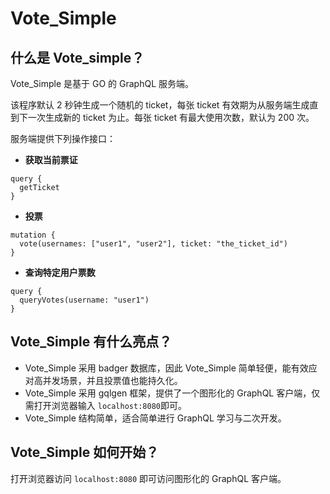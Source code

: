 # Vote_Simple

## 什么是 Vote_simple？

Vote_Simple 是基于 GO 的 GraphQL 服务端。

该程序默认 2 秒钟生成一个随机的 ticket，每张 ticket 有效期为从服务端生成直到下一次生成新的 ticket 为止。每张 ticket 有最大使用次数，默认为 200 次。

服务端提供下列操作接口：

- **获取当前票证**

```
query {
  getTicket
}
```

- **投票**

```
mutation {
  vote(usernames: ["user1", "user2"], ticket: "the_ticket_id") 
}
```

- **查询特定用户票数**

```
query {
  queryVotes(username: "user1")
}
```

## Vote_Simple 有什么亮点？

* Vote_Simple 采用 badger 数据库，因此 Vote_Simple 简单轻便，能有效应对高并发场景，并且投票值也能持久化。
* Vote_Simple 采用 gqlgen 框架，提供了一个图形化的 GraphQL 客户端，仅需打开浏览器输入 `localhost:8080`即可。
* Vote_Simple 结构简单，适合简单进行 GraphQL 学习与二次开发。

## Vote_Simple 如何开始？

打开浏览器访问 `localhost:8080` 即可访问图形化的 GraphQL 客户端。

 

